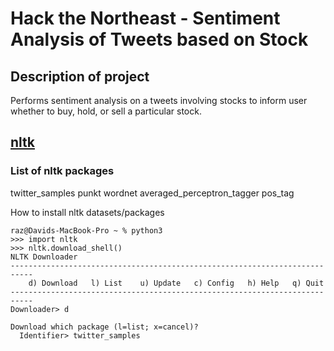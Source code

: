 # Hack the Northeast - Sentiment Analysis of Tweets based on Stock

## Description of project

Performs sentiment analysis on a tweets involving stocks to inform user whether to buy, hold, or sell a particular stock.

## [nltk](http://www.nltk.org)

### List of nltk packages

twitter_samples
punkt
wordnet
averaged_perceptron_tagger
pos_tag

How to install nltk datasets/packages
```
raz@Davids-MacBook-Pro ~ % python3
>>> import nltk
>>> nltk.download_shell()
NLTK Downloader
---------------------------------------------------------------------------
    d) Download   l) List    u) Update   c) Config   h) Help   q) Quit
---------------------------------------------------------------------------
Downloader> d

Download which package (l=list; x=cancel)?
  Identifier> twitter_samples
```
